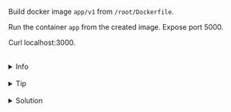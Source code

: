 
Build docker image `app/v1` from `/root/Dockerfile`.

Run the container `app` from the created image. Expose port 5000.

Curl localhost:3000.


<br>
<details><summary>Info</summary>
<br>

```plain
To run container with exposed port use -p flag.
```

</details>

<br>
<details><summary>Tip</summary>
<br>

```plain
Use docker build and docker run commands. 

Use --help flag to see the help.
```

</details>


<br>
<details><summary>Solution</summary>
<br>

<br>

Build app/v1 image

<br>

```plain
docker build -t app/v1 .
```{{exec}}

<br>

Run the container with exposed port 3000.

<br>

```plain
docker run -d -p 3000:3000 --name app app/v1 
```{{exec}}

<br>

Curl localhost:3000:

<br>

```plain
curl localhost:3000
```{{exec}}

<br>
